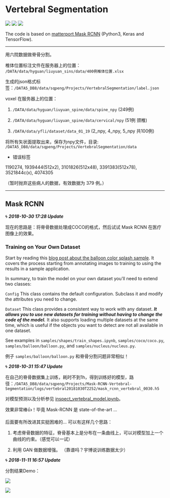 # Vertebral Segmentation

[![](https://img.shields.io/badge/language-python3-blue.svg)](https://www.python.org/)
[![](https://img.shields.io/badge/framework-TensorFlow-blue.svg)](https://www.tensorflow.org/)
[![](https://img.shields.io/badge/framework-Keras-blue.svg)](https://keras.io/)

The code is based on [matterport Mask RCNN](https://github.com/matterport/Mask_RCNN) (Python3, Keras and TensorFlow).

----

用六院数据做脊骨分割。

椎体位置标注文件在服务器上的位置： `/DATA/data/hyguan/liuyuan_sins/data/400例椎体位置.xlsx`

生成的json格式标签：`/DATA5_DB8/data/sqpeng/Projects/VertebralSegmentation/label.json`

voxel 在服务器上的位置：

1. `/DATA/data/hyguan/liuyuan_spine/data/spine_npy`  (249例)

2. `/DATA/data/hyguan/liuyuan_spine/data/cervical/npy`  (51例 颈椎)

3. `/DATA/data/yfli/dataset/data_01_19` (2_npy, 4_npy, 5_npy 共100例)

将所有矢状面提取出来，保存为npy文件，目录: `/DATA5_DB8/data/sqpeng/Projects/VertebralSegmentation/data`

* 错误标签

1190274, 1939444(512x2), 3101826(512x48), 3391383(512x78), 3521844c(x), 4074305

（暂时抛弃这些病人的数据，有效数据为 379 例。）

----

## Mask RCNN

 🌀 ***2018-10-30 17:28 Update***

现在的思路是：将脊骨数据处理成COCO的格式，然后试试 Mask RCNN 在医疗图像上的效果。 
 
### Training on Your Own Dataset

Start by reading this [blog post about the balloon color splash sample](https://engineering.matterport.com/splash-of-color-instance-segmentation-with-mask-r-cnn-and-tensorflow-7c761e238b46). It covers the process starting from annotating images to training to using the results in a sample application.

In summary, to train the model on your own dataset you'll need to extend two classes:

```Config```
This class contains the default configuration. Subclass it and modify the attributes you need to change.

```Dataset```
This class provides a consistent way to work with any dataset. 
***It allows you to use new datasets for training without having to change 
the code of the model.*** It also supports loading multiple datasets at the
same time, which is useful if the objects you want to detect are not 
all available in one dataset. 

See examples in `samples/shapes/train_shapes.ipynb`, `samples/coco/coco.py`, `samples/balloon/balloon.py`, and `samples/nucleus/nucleus.py`.

例子 `samples/balloon/balloon.py` 和脊骨分割问题非常相似！
 
 🌀 ***2018-10-31 15:47 Update***
 
 在自己的脊骨数据集上训练，耗时不到1h，得到训练好的模型，路径：`/DATA5_DB8/data/sqpeng/Projects/Mask-RCNN-Vertebral-Segmentation/logs/vertebral20181030T2252/mask_rcnn_vertebral_0030.h5`
 
 对模型预测以及分析参见 [inspect_vertebral_model.ipynb](https://github.com/pengshiqi/Mask-RCNN-Vertebral-Segmentation/blob/master/samples/vertebral/inspect_vertebral_model.ipynb)。
 
 效果非常棒👍！毕竟 Mask-RCNN 是 state-of-the-art ...
 
 后面要有所改进其实挺困难的... 可以有这样几个思路：
 
 1. 考虑脊骨数据的特征，脊骨基本上是分布在一条曲线上，可以对模型加上一个曲线的约束。（感觉可以一试）
 
 2. 利用 GAN 做数据增强。 （靠谱吗？宇博说训练数据太少）
 
 🌀 ***2018-11-11 16:57 Update***
  
 分割结果Demo：
 
 ![](./img/Picture1.png)
 
 ![](./img/Picture2.png)
  